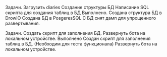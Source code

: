 Задачи.
Загрузить diaries
Создание структуры БД
Написание SQL скрипта для создания таблиц в БД
Выполнено. 
Создана структура БД в DrowIO
Создана БД в PosgeresSQL
С БД снят дамп для упрощенного развертывания.

Задачи. 
Создать скрипт для заполнения БД. 
Развернуть бота на локальном устройстве.
Выполнено 
Создан скрипт для заполнения таблиц в БД. (Необходим для теста функционала)
Развернуть бота на локальном устройстве.

